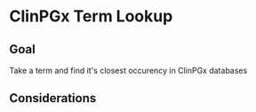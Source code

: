 # ClinPGx Term Lookup

## Goal
Take a term and find it's closest occurency in ClinPGx databases

## Considerations